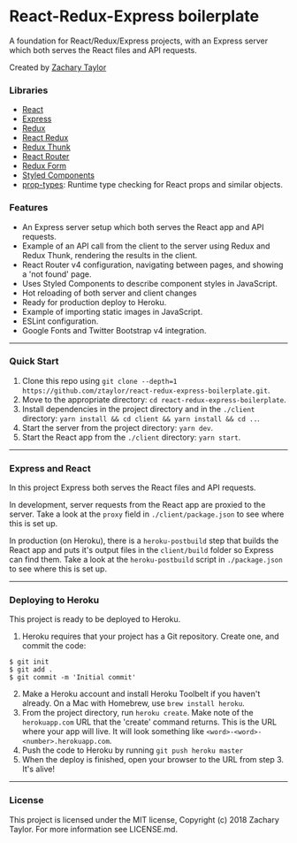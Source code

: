 # React-Redux-Express boilerplate

A foundation for React/Redux/Express projects, with an Express server which both serves the React files and API requests.

Created by [Zachary Taylor](http://twitter.com/ztaylor)

### Libraries

* [React](http://reactjs.org)
* [Express](http://expressjs.com)
* [Redux](http://redux.js.org)
* [React Redux](https://github.com/reactjs/react-redux)
* [Redux Thunk](https://github.com/gaearon/redux-thunk)
* [React Router](https://github.com/ReactTraining/react-router)
* [Redux Form](https://redux-form.com/7.2.0/)
* [Styled Components](https://www.styled-components.com)
* [prop-types](https://github.com/facebook/prop-types): Runtime type checking for React props and similar objects.

### Features

* An Express server setup which both serves the React app and API requests.
* Example of an API call from the client to the server using Redux and Redux Thunk, rendering the results in the client.
* React Router v4 configuration, navigating between pages, and showing a 'not found' page.
* Uses Styled Components to describe component styles in JavaScript.
* Hot reloading of both server and client changes
* Ready for production deploy to Heroku.
* Example of importing static images in JavaScript.
* ESLint configuration.
* Google Fonts and Twitter Bootstrap v4 integration.

---

### Quick Start

1. Clone this repo using `git clone --depth=1 https://github.com/ztaylor/react-redux-express-boilerplate.git`.
2. Move to the appropriate directory: `cd react-redux-express-boilerplate`.
3. Install dependencies in the project directory and in the `./client` directory: `yarn install && cd client && yarn install && cd ..`.
4. Start the server from the project directory: `yarn dev`.
5. Start the React app from the `./client` directory: `yarn start`.

---

### Express and React

In this project Express both serves the React files and API requests.

In development, server requests from the React app are proxied to the server. Take a look at the `proxy` field in `./client/package.json` to see where this is set up.

In production (on Heroku), there is a `heroku-postbuild` step that builds the React app and puts it's output files in the `client/build` folder so Express can find them. Take a look at the `heroku-postbuild` script in `./package.json` to see where this is set up.

---

### Deploying to Heroku

This project is ready to be deployed to Heroku.

1. Heroku requires that your project has a Git repository. Create one, and commit the code:

```
$ git init
$ git add .
$ git commit -m 'Initial commit'
```

2. Make a Heroku account and install Heroku Toolbelt if you haven't already. On a Mac with Homebrew, use `brew install heroku`.
3. From the project directory, run `heroku create`. Make note of the `herokuapp.com` URL that the 'create' command returns. This is the URL where your app will live. It will look something like `<word>-<word>-<number>.herokuapp.com`.
4. Push the code to Heroku by running `git push heroku master`
5. When the deploy is finished, open your browser to the URL from step 3. It's alive!

---

### License

This project is licensed under the MIT license, Copyright (c) 2018 Zachary Taylor. For more information see LICENSE.md.
